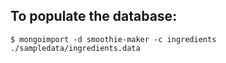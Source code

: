 ## To populate the database:

    $ mongoimport -d smoothie-maker -c ingredients ./sampledata/ingredients.data